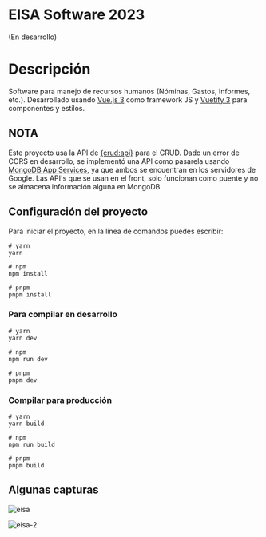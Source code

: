 # EISA Software 2023
(En desarrollo)

# Descripción
Software para manejo de recursos humanos (Nóminas, Gastos, Informes, etc.). Desarrollado usando [Vue.js 3](https://vuejs.org/) como framework JS y [Vuetify 3](https://vuetifyjs.com/en/) para componentes y estilos.

## NOTA
Este proyecto usa la API de [{crud:api}](https://crudapi.co.uk/) para el CRUD. Dado un error de CORS en desarrollo, se implementó una API como pasarela usando [MongoDB App Services](https://www.mongodb.com/atlas/app-services), ya que ambos se encuentran en los servidores de Google. Las API's que se usan en el front, solo funcionan como puente y no se almacena información alguna en MongoDB.


## Configuración del proyecto
Para iniciar el proyecto, en la línea de comandos puedes escribir:

```
# yarn
yarn

# npm
npm install

# pnpm
pnpm install
```

### Para compilar en desarrollo

```
# yarn
yarn dev

# npm
npm run dev

# pnpm
pnpm dev
```

### Compilar para producción

```
# yarn
yarn build

# npm
npm run build

# pnpm
pnpm build
```

## Algunas capturas
![eisa](https://github.com/felipe-castro-olivera/eisa-test/assets/95325538/a1fdbe58-dd20-47cc-86e9-eebe3f897d54)

![eisa-2](https://github.com/felipe-castro-olivera/eisa-test/assets/95325538/2fc01797-4ef2-4f72-8feb-40eebd3a24b0)

